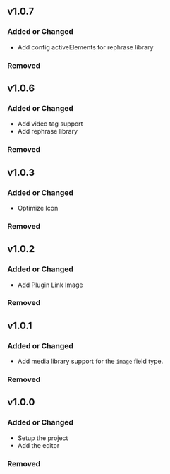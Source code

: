 ## v1.0.7

### Added or Changed

- Add config activeElements for rephrase library

### Removed

## v1.0.6

### Added or Changed

- Add video tag support
- Add rephrase library

### Removed

## v1.0.3

### Added or Changed

- Optimize Icon

### Removed

## v1.0.2

### Added or Changed

- Add Plugin Link Image

### Removed

## v1.0.1

### Added or Changed

- Add media library support for the `image` field type.

### Removed

## v1.0.0

### Added or Changed

- Setup the project
- Add the editor

### Removed
